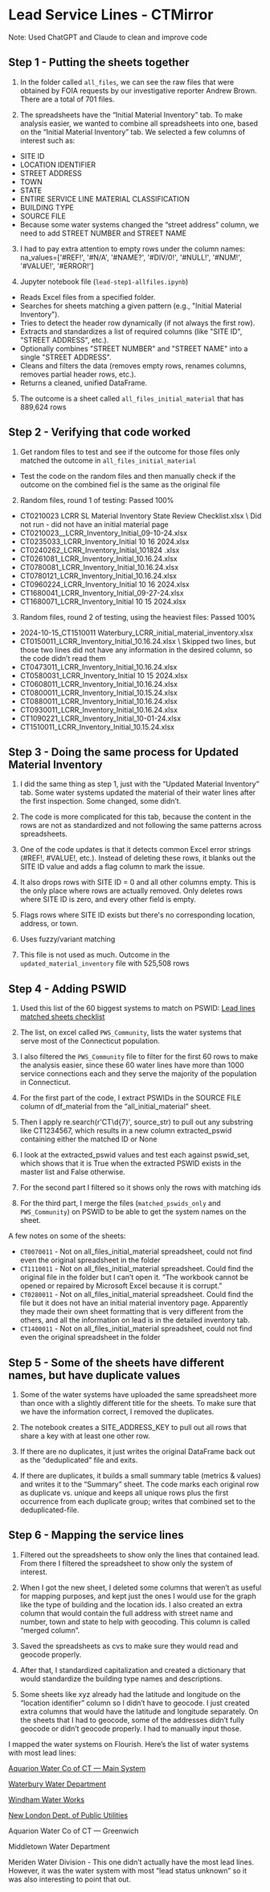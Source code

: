 # Lead Service Lines - CTMirror

Note: Used ChatGPT and Claude to clean and improve code 

## Step 1 - Putting the sheets together 

1) In the folder called `all_files`, we can see the raw files that were obtained by FOIA requests by our investigative reporter Andrew Brown. There are a total of 701 files.

2) The spreadsheets have the “Initial Material Inventory” tab. To make analysis easier, we wanted to combine all spreadsheets into one, based on the “Initial Material Inventory” tab. We selected a few columns of interest such as:
 - SITE ID
 - LOCATION IDENTIFIER
 - STREET ADDRESS
 - TOWN	
 - STATE
 - ENTIRE SERVICE LINE MATERIAL CLASSIFICATION
 - BUILDING TYPE
 - SOURCE FILE
 - Because some water systems changed the “street address” column, we need to add STREET NUMBER and STREET NAME

3) I had to pay extra attention to empty rows under the column names: na_values=['#REF!', '#N/A', '#NAME?', '#DIV/0!', '#NULL!', '#NUM!', '#VALUE!', '#ERROR!']
   
4) Jupyter notebook file (`lead-step1-allfiles.ipynb`)
- Reads Excel files from a specified folder.
- Searches for sheets matching a given pattern (e.g., "Initial Material Inventory").
- Tries to detect the header row dynamically (if not always the first row).
- Extracts and standardizes a list of required columns (like "SITE ID", "STREET ADDRESS", etc.).
- Optionally combines "STREET NUMBER" and "STREET NAME" into a single "STREET ADDRESS".
- Cleans and filters the data (removes empty rows, renames columns, removes partial header rows, etc.).
- Returns a cleaned, unified DataFrame.

5) The outcome is a sheet called `all_files_initial_material` that has 889,624 rows

## Step 2 - Verifying that code worked

1) Get random files to test and see if the outcome for those files only matched the outcome in `all_files_initial_material`
- Test the code on the random files and then manually check if the outcome on the combined fiel is the same as the original file

2) Random files, round 1 of testing: Passed 100%
- CT0210023 LCRR SL Material Inventory State Review Checklist.xlsx  \\ Did not run - did not have an initial material page
- CT0210023__LCRR_Inventory_Initial_09-10-24.xlsx
- CT0235033_LCRR_Inventory_Initial 10 16 2024.xlsx
- CT0240262_LCRR_Inventory_Initial_101824 .xlsx
- CT0261081_LCRR_Inventory_Initial_10.16.24.xlsx
- CT0780081_LCRR_Inventory_Initial_10.16.24.xlsx
- CT0780121_LCRR_Inventory_Initial_10.16.24.xlsx
- CT0960224_LCRR_Inventory_Initial 10 16 2024.xlsx
- CT1680041_LCRR_Inventory_Initial_09-27-24.xlsx
- CT1680071_LCRR_Inventory_Initial 10 15 2024.xlsx
3) Random files, round 2 of testing, using the heaviest files: Passed 100%
- 2024-10-15_CT1510011 Waterbury_LCRR_initial_material_inventory.xlsx
- CT0150011_LCRR_Inventory_Initial_10.16.24.xlsx \\ Skipped two lines, but those two lines did not have any information in the desired column, so the code didn’t read them
- CT0473011_LCRR_Inventory_Initial_10.16.24.xlsx
- CT0580031_LCRR_Inventory_Initial 10 15 2024.xlsx
- CT0608011_LCRR_Inventory_Initial_10.16.24.xlsx
- CT0800011_LCRR_Inventory_Initial_10.15.24.xlsx
- CT0880011_LCRR_Inventory_Initial_10.16.24.xlsx
- CT0930011_LCRR_Inventory_Initial_10.16.24.xlsx
- CT1090221_LCRR_Inventory_Initial_10-01-24.xlsx
- CT1510011_LCRR_Inventory_Initial_10.15.24.xlsx

## Step 3 - Doing the same process for Updated Material Inventory
 
1) I did the same thing as step 1, just with the “Updated Material Inventory” tab. Some water systems updated the material of their water lines after the first inspection. Some changed, some didn’t.

2) The code is more complicated for this tab, because the content in the rows are not as standardized and not following the same patterns across spreadsheets. 

3) One of the code updates is that it detects common Excel error strings (#REF!, #VALUE!, etc.). Instead of deleting these rows, it blanks out the SITE ID value and adds a flag column to mark the issue.

4) It also drops rows with SITE ID = 0 and all other columns empty. This is the only place where rows are actually removed. Only deletes rows where SITE ID is zero, and every other field is empty.

5) Flags rows where SITE ID exists but there's no corresponding location, address, or town.

6) Uses fuzzy/variant matching
   
8) This file is not used as much. Outcome in the `updated_material_inventory` file with 525,508 rows

## Step 4 - Adding PSWID

1) Used this list of the 60 biggest systems to match on PSWID: [Lead lines matched sheets checklist](https://docs.google.com/spreadsheets/d/1OGe2SZkxhGrTAhYyOh-n-zhLr_uRAEcbY7qQjuRBsyA/edit?gid=0#gid=0)
   
2) The list, on excel called `PWS_Community`, lists the water systems that serve most of the Connecticut population.

3) I also filtered the `PWS_Community` file to filter for the first 60 rows to make the analysis easier, since these 60 water lines have more than 1000 service connections each and they serve the majority of the population in Connecticut.

4) For the first part of the code, I extract PSWIDs in the SOURCE FILE column of df_material from the “all_initial_material” sheet.

5) Then I apply re.search(r'CT\d{7}', source_str) to pull out any substring like CT1234567, which results in a new column extracted_pswid containing either the matched ID or None

6) I look at the extracted_pswid values and test each against pswid_set, which shows that it is True when the extracted PSWID exists in the master list and False otherwise.

7) For the second part I filtered so it shows only the rows with matching ids

8) For the third part, I merge the files (`matched_pswids_only` and `PWS_Community`) on PSWID to be able to get the system names on the sheet. 

A few notes on some of the sheets:
- `CT0070011` - Not on all_files_initial_material spreadsheet, could not find even the original spreadsheet in the folder
- `CT1110011` - Not on all_files_initial_material spreadsheet. Could find the original file in the folder but I can’t open it. “The workbook cannot be opened or repaired by Microsoft Excel because it is corrupt.”
- `CT0280011` - Not on all_files_initial_material spreadsheet. Could find the file but it does not have an initial material inventory page. Apparently they made their own sheet formatting that is very different from the others, and all the information on lead is in the detailed inventory tab.
- `CT1400011` - Not on all_files_initial_material spreadsheet, could not find even the original spreadsheet in the folder

## Step 5 - Some of the sheets have different names, but have duplicate values

1) Some of the water systems have uploaded the same spreadsheet more than once with a slightly different title for the sheets. To make sure that we have the information correct, I removed the duplicates. 

2) The notebook creates a SITE_ADDRESS_KEY to pull out all  rows that share a key with at least one other row.

3) If there are no duplicates, it just writes the original DataFrame back out as the “deduplicated” file and exits.

4) If there are duplicates, it builds a small summary table (metrics & values) and writes it to the “Summary” sheet. The code marks each original row as duplicate vs. unique and keeps all unique rows plus the first occurrence from each duplicate group; writes that combined set to the deduplicated-file.
   
## Step 6 -  Mapping the service lines

1) Filtered out the spreadsheets to show only the lines that contained lead. From there I filtered the spreadsheet to show only the system of interest.

2) When I got the new sheet, I deleted some columns that weren’t as useful for mapping purposes, and kept just the ones I would use for the graph like the type of building and the location ids. I also created an extra column that would contain the full address with street name and number, town and state to help with geocoding. This column is called “merged column”.

3) Saved the spreadsheets as cvs to make sure they would read and geocode properly.

4) After that, I standardized capitalization and created a dictionary that would standardize the building type names and descriptions.

5) Some sheets like xyz already had the latitude and longitude on the “location identifier” column so I didn’t have to geocode. I just created extra columns that would have the latitude and longitude separately. On the sheets that I had to geocode, some of the addresses didn’t fully geocode or didn’t geocode properly. I had to manually input those. 

I mapped the water systems on Flourish. Here’s the list of water systems with most lead lines:

[Aquarion Water Co of CT — Main System](https://public.flourish.studio/visualisation/23096431/)

[Waterbury Water Department](https://public.flourish.studio/visualisation/23142939/)

[Windham Water Works](https://public.flourish.studio/visualisation/23097381/)

[New London Dept. of Public Utilities](https://public.flourish.studio/visualisation/23166522/)

Aquarion Water Co of CT — Greenwich

Middletown Water Department

Meriden Water Division - This one didn’t actually have the most lead lines. However, it was the water system with most “lead status unknown” so it was also interesting to point that out. 






